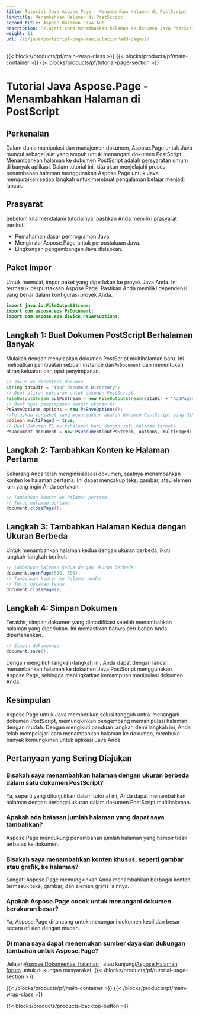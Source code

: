 ```yaml
---
title: Tutorial Java Aspose.Page - Menambahkan Halaman di PostScript
linktitle: Menambahkan Halaman di PostScript
second_title: Aspose.Halaman Java API
description: Pelajari cara menambahkan halaman ke dokumen Java PostScript menggunakan Aspose.Page. Ikuti panduan langkah demi langkah kami untuk manipulasi dokumen yang lancar.
weight: 11
url: /id/java/postscript-page-manipulation/add-pages2/
---
```


{{< blocks/products/pf/main-wrap-class >}}
{{< blocks/products/pf/main-container >}}
{{< blocks/products/pf/tutorial-page-section >}}

# Tutorial Java Aspose.Page - Menambahkan Halaman di PostScript

## Perkenalan
Dalam dunia manipulasi dan manajemen dokumen, Aspose.Page untuk Java muncul sebagai alat yang ampuh untuk menangani dokumen PostScript. Menambahkan halaman ke dokumen PostScript adalah persyaratan umum di banyak aplikasi. Dalam tutorial ini, kita akan menjelajahi proses penambahan halaman menggunakan Aspose.Page untuk Java, menguraikan setiap langkah untuk membuat pengalaman belajar menjadi lancar.
## Prasyarat
Sebelum kita mendalami tutorialnya, pastikan Anda memiliki prasyarat berikut:
- Pemahaman dasar pemrograman Java.
- Menginstal Aspose.Page untuk perpustakaan Java.
- Lingkungan pengembangan Java disiapkan.
## Paket Impor
Untuk memulai, impor paket yang diperlukan ke proyek Java Anda. Ini termasuk perpustakaan Aspose.Page. Pastikan Anda memiliki dependensi yang benar dalam konfigurasi proyek Anda.
```java
import java.io.FileOutputStream;
import com.aspose.eps.PsDocument;
import com.aspose.eps.device.PsSaveOptions;
```
## Langkah 1: Buat Dokumen PostScript Berhalaman Banyak
 Mulailah dengan menyiapkan dokumen PostScript multihalaman baru. Ini melibatkan pembuatan sebuah instance dari`PsDocument` dan menentukan aliran keluaran dan opsi penyimpanan.
```java
// Jalur ke direktori dokumen.
String dataDir = "Your Document Directory";
// Buat aliran keluaran untuk dokumen PostScript
FileOutputStream outPsStream = new FileOutputStream(dataDir + "AddPages2_outPS.ps");
// Buat opsi penyimpanan dengan ukuran A4
PsSaveOptions options = new PsSaveOptions();
//Tetapkan variabel yang menunjukkan apakah dokumen PostScript yang dihasilkan akan memiliki banyak halaman
boolean multiPaged = true;
// Buat Dokumen PS multihalaman baru dengan satu halaman terbuka
PsDocument document = new PsDocument(outPsStream, options, multiPaged);
```
## Langkah 2: Tambahkan Konten ke Halaman Pertama
Sekarang Anda telah menginisialisasi dokumen, saatnya menambahkan konten ke halaman pertama. Ini dapat mencakup teks, gambar, atau elemen lain yang ingin Anda sertakan.
```java
// Tambahkan konten ke halaman pertama
// Tutup halaman pertama
document.closePage();
```
## Langkah 3: Tambahkan Halaman Kedua dengan Ukuran Berbeda
Untuk menambahkan halaman kedua dengan ukuran berbeda, ikuti langkah-langkah berikut:
```java
// Tambahkan halaman kedua dengan ukuran berbeda
document.openPage(500, 300);
// Tambahkan konten ke halaman kedua
// Tutup halaman kedua
document.closePage();
```
## Langkah 4: Simpan Dokumen
Terakhir, simpan dokumen yang dimodifikasi setelah menambahkan halaman yang diperlukan. Ini memastikan bahwa perubahan Anda dipertahankan.
```java
// Simpan dokumennya
document.save();
```
Dengan mengikuti langkah-langkah ini, Anda dapat dengan lancar menambahkan halaman ke dokumen Java PostScript menggunakan Aspose.Page, sehingga meningkatkan kemampuan manipulasi dokumen Anda.
## Kesimpulan
Aspose.Page untuk Java memberikan solusi tangguh untuk menangani dokumen PostScript, memungkinkan pengembang memanipulasi halaman dengan mudah. Dengan mengikuti panduan langkah demi langkah ini, Anda telah mempelajari cara menambahkan halaman ke dokumen, membuka banyak kemungkinan untuk aplikasi Java Anda.
## Pertanyaan yang Sering Diajukan
### Bisakah saya menambahkan halaman dengan ukuran berbeda dalam satu dokumen PostScript?
Ya, seperti yang ditunjukkan dalam tutorial ini, Anda dapat menambahkan halaman dengan berbagai ukuran dalam dokumen PostScript multihalaman.
### Apakah ada batasan jumlah halaman yang dapat saya tambahkan?
Aspose.Page mendukung penambahan jumlah halaman yang hampir tidak terbatas ke dokumen.
### Bisakah saya menambahkan konten khusus, seperti gambar atau grafik, ke halaman?
Sangat! Aspose.Page memungkinkan Anda menambahkan berbagai konten, termasuk teks, gambar, dan elemen grafis lainnya.
### Apakah Aspose.Page cocok untuk menangani dokumen berukuran besar?
Ya, Aspose.Page dirancang untuk menangani dokumen kecil dan besar secara efisien dengan mudah.
### Di mana saya dapat menemukan sumber daya dan dukungan tambahan untuk Aspose.Page?
 Jelajahi[Aspose.Dokumentasi halaman](https://reference.aspose.com/page/java/) , atau kunjungi[Aspose.Halaman forum](https://forum.aspose.com/c/page/39) untuk dukungan masyarakat.
{{< /blocks/products/pf/tutorial-page-section >}}

{{< /blocks/products/pf/main-container >}}
{{< /blocks/products/pf/main-wrap-class >}}

{{< blocks/products/products-backtop-button >}}
